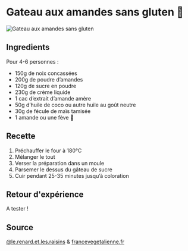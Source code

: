 # Gateau aux amandes sans gluten 🥮

![Gateau aux amandes sans gluten](./gateau-amande-sans-gluten.avif)

## Ingredients

Pour 4-6 personnes :

- 150g de noix concassées
- 200g de poudre d’amandes
- 120g de sucre en poudre
- 230g de crème liquide
- 1 cac d’extrait d’amande amère
- 50g d’huile de coco ou autre huile au goût neutre
- 30g de fécule de maïs tamisée
- 1 amande ou une fève 👑

## Recette

1. Préchauffer le four à 180°C
2. Mélanger le tout
3. Verser la préparation dans un moule
4. Parsemer le dessus du gâteau de sucre
5. Cuir pendant 25-35 minutes jusqu’à coloration

## Retour d'expérience

A tester !

## Source

[@le.renard.et.les.raisins](https://www.instagram.com/reel/DEuENoIC9oK/) & [francevegetalienne.fr](https://francevegetalienne.fr/blog/2021/7/1/namandier-vgtalien-vegan)

